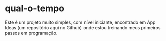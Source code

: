 # qual-o-tempo
Este é um projeto muito simples, com nível iniciante, encontrado em App Ideas (um repositório aqui no Github) onde estou treinando meus primeiros passos em programação.
